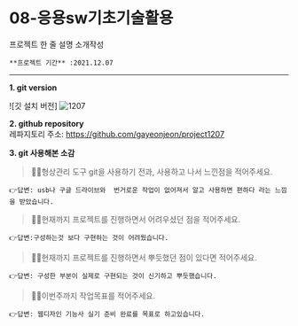 # 08-응용sw기초기술활용

프로젝트 한 줄 설명 소개작성
```
**프로젝트 기간** :2021.12.07    
```
  
 
---

**1. git version**   

![깃 설치 버전]
![1207](https://user-images.githubusercontent.com/91932363/144982860-4aaa5684-cc92-427d-822c-d67533dd32c6.JPG)

**2. github repository**  
레파지토리 주소: <https://github.com/gayeonjeon/project1207>

**3. git 사용해본 소감**   
> 🙋‍♀️형상관리 도구 git을 사용하기 전과, 사용하고 나서 느낀점을 적어주세요.   

    👉답변: usb나 구글 드라이브와  번거로운 작업이 없어져서 알고 사용하면 편하다 라는 느낌을 받았습니다.

> 🙋‍♀️현재까지 프로젝트를 진행하면서 어려우셨던 점을 적어주세요. 

    👉답변:구성하는것 보다 구현하는 것이 어려웠습니다.

> 🙋‍♀️현재까지 프로젝트를 진행하면서 뿌듯했던 점이 있다면 적어주세요. 

    👉답변: 구성한 부분이 실제로 구현되는 것이 신기하고 뿌듯했습니다.

> 🙋‍♀️이번주까지 작업목표를 적어주세요.

    👉답변: 웹디자인 기능사 실기 준비 완료를 목표로 하고있습니다.
